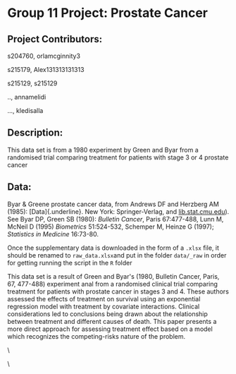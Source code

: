 # Group 11 Project: Prostate Cancer

## Project Contributors:

s204760, orlamcginnity3

s215179, Alex131313131313

s215129, s215129

.., annamelidi

..., kledisalla

## Description:

This data set is from a 1980 experiment by Green and Byar from a randomised trial comparing treatment for patients with stage 3 or 4 prostate cancer

## Data:

Byar & Greene prostate cancer data, from Andrews DF and Herzberg AM (1985): [Data]{.underline}. New York: Springer-Verlag, and [lib.stat.cmu.edu](http://lib.stat.cmu.edu/datasets/)). See Byar DP, Green SB (1980): *Bulletin Cancer*, Paris 67:477-488, Lunn M, McNeil D (1995) *Biometrics* 51:524-532, Schemper M, Heinze G (1997); *Statistics in Medicine* 16:73-80.

Once the supplementary data is downloaded in the form of a `.xlsx` file, it should be renamed to `raw_data.xlsx`and put in the folder `data/_raw` in order for getting running the script in the `R` folder

This data set is a result of Green and Byar's (1980, Bulletin Cancer, Paris, 67, 477-488) experiment anal from a randomised clinical trial comparing treatment for patients with prostate cancer in stages 3 and 4. These authors assessed the effects of treatment on survival using an exponential regression model with treatment by covariate interactions. Clinical considerations led to conclusions being drawn about the relationship between treatment and different causes of death. This paper presents a more direct approach for assessing treatment effect based on a model which recognizes the competing-risks nature of the problem.

\

\
